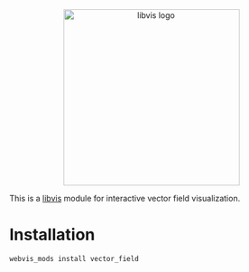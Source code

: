 
<div align="center">
    <img width="312px" alt="libvis logo" src="webvis.dev/logo.png"/>
</div>


This is a [libvis](http://webvis.dev) module for 
interactive vector field visualization.

# Installation

`webvis_mods install vector_field`
